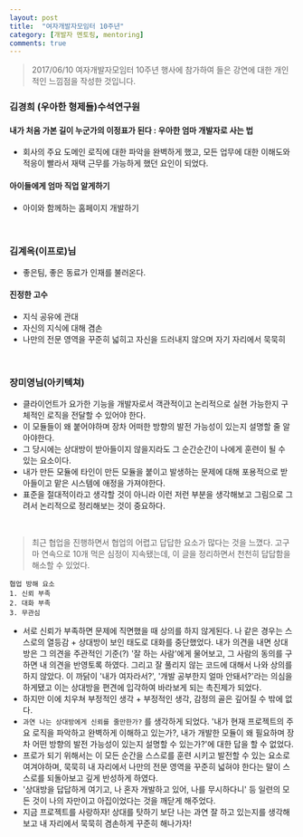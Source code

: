 ```yaml
---
layout: post
title:  "여자개발자모임터 10주년"
category: [개발자 멘토링, mentoring]
comments: true
---
```


> 2017/06/10 여자개발자모임터 10주년 행사에 참가하여 들은 강연에 대한 개인적인 느낌점을 작성한 것입니다.

### 김경희 (우아한 형제들)수석연구원
#### 내가 처음 가본 길이 누군가의 이정표가 된다 : 우아한 엄마 개발자로 사는 법
- 회사의 주요 도메인 로직에 대한 파악을 완벽하게 했고, 모든 업무에 대한 이해도와 적응이 빨라서 재택 근무를 가능하게 했던 요인이 되었다.

#### 아이들에게 엄마 직업 알게하기
- 아이와 함께하는 홈페이지 개발하기

<br>

### 김계옥(이프로)님
- 좋은팀, 좋은 동료가 인재를 불러온다.

#### 진정한 고수
- 지식 공유에 관대
- 자신의 지식에 대해 겸손
- 나만의 전문 영역을 꾸준히 넓히고 자신을 드러내지 않으며 자기 자리에서 묵묵히

<br>

### 장미영님(아키텍쳐)
- 클라이언트가 요가한 기능을 개발자로서 객관적이고 논리적으로 실현 가능한지 구체적인 로직을 전달할 수 있어야 한다.
- 이 모듈들이 왜 붙어야하며 장차 어떠한 방향의 발전 가능성이 있는지 설명할 줄 알아야한다.
- 그 당시에는 상대방이 받아들이지 않을지라도 그 순간순간이 나에게 훈련이 될 수 있는 요소이다.
- 내가 만든 모듈에 타인이 만든 모듈을 붙이고 발생하는 문제에 대해 포용적으로 받아들이고 맡은 시스템에 애정을 가져야한다.
- 표준을 절대적이라고 생각할 것이 아니라 이런 저런 부분을 생각해보고 그림으로 그려서 논리적으로 정리해보는 것이 중요하다.

<br>

> 최근 협업을 진행하면서 협업의 어렵고 답답한 요소가 많다는 것을 느꼈다. 고구마 연속으로 10개 먹은 심정이 지속됐는데, 이 글을 정리하면서 천천히 답답함을 해소할 수 있었다.

```
협업 방해 요소
1. 신뢰 부족
2. 대화 부족
3. 무관심
```

- 서로 신뢰가 부족하면 문제에 직면했을 때 상의를 하지 않게된다. 나 같은 경우는 스스로의 열등감 + 상대방이 보인 태도로 대화를 중단했었다. 내가 의견을 내면 상대방은 그 의견을 주관적인 기준(?) '잘 하는 사람'에게 물어보고, 그 사람의 동의를 구하면 내 의견을 반영토록 하였다. 그리고 잘 풀리지 않는 코드에 대해서 나와 상의를 하지 않았다. 이 까닭이 '내가 여자라서?', '개발 공부한지 얼마 안돼서?'라는 의심을 하게됐고 이는 상대방을 편견에 입각하여 바라보게 되는 촉진제가 되었다.
- 하지만 이에 치우쳐 부정적인 생각 + 부정적인 생각, 감정의 골은 깊어질 수 밖에 없다.
- `과연 나는 상대방에게 신뢰를 줄만한가?` 를 생각하게 되었다. '내가 현재 프로젝트의 주요 로직을 파악하고 완벽하게 이해하고 있는가?, 내가 개발한 모듈이 왜 필요하며 장차 어떤 방향의 발전 가능성이 있는지 설명할 수 있는가?'에 대한 답을 할 수 없었다.
- 프로가 되기 위해서는 이 모든 순간을 스스로를 훈련 시키고 발전할 수 있는 요소로 여겨야하며, 묵묵히 내 자리에서 나만의 전문 영역을 꾸준히 넓혀야 한다는 말이 스스로를 되돌아보고 깊게 반성하게 하였다.
- '상대방을 답답하게 여기고, 나 혼자 개발하고 있어, 나를 무시하다니' 등 일련의 모든 것이 나의 자만이고 아집이었다는 것을 깨닫게 해주었다.
- 지금 프로젝트를 사랑하자! 상대를 탓하기 보단 나는 과연 잘 하고 있는지를 생각해보고 내 자리에서 묵묵히 겸손하게 꾸준히  해나가자!
